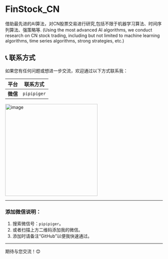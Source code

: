 # FinStock_CN
借助最先进的AI算法，对CN股票交易进行研究,包括不限于机器学习算法、时间序列算法、强策略等. 
(Using the most advanced AI algorithms, we conduct research on CN stock trading, including but not limited to machine learning algorithms, time series algorithms, strong strategies, etc.)

## 📞 联系方式

如果您有任何问题或想进一步交流，欢迎通过以下方式联系我：

| 平台       | 联系方式        |
|------------|-----------------|
| **微信**   | `pipipiger`     |

<img width="295" alt="image" src="https://github.com/user-attachments/assets/40497500-9d48-42a6-ae17-206919365988" />


---

### 添加微信说明：
1. 搜索微信号：`pipipiger`。
2. 或者扫描上方二维码添加我的微信。
3. 添加时请备注“GitHub”以便我快速通过。

---

期待与您交流！😊
